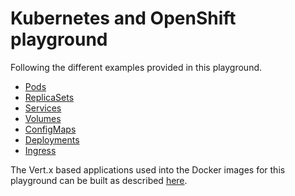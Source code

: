 # Kubernetes and OpenShift playground

Following the different examples provided in this playground.

* [Pods](01-pods/01-pods.md)
* [ReplicaSets](02-replicasets/02-replicasets.md)
* [Services](03-services/03-services.md)
* [Volumes](04-volumes/04-volumes.md)
* [ConfigMaps](05-configmaps/05-configmaps.md)
* [Deployments](06-deployments/06-deployments.md)
* [Ingress](07-ingress/07-ingress.md)

The Vert.x based applications used into the Docker images for this playground can be built as described [here](./vertx-http-app/README.md).
